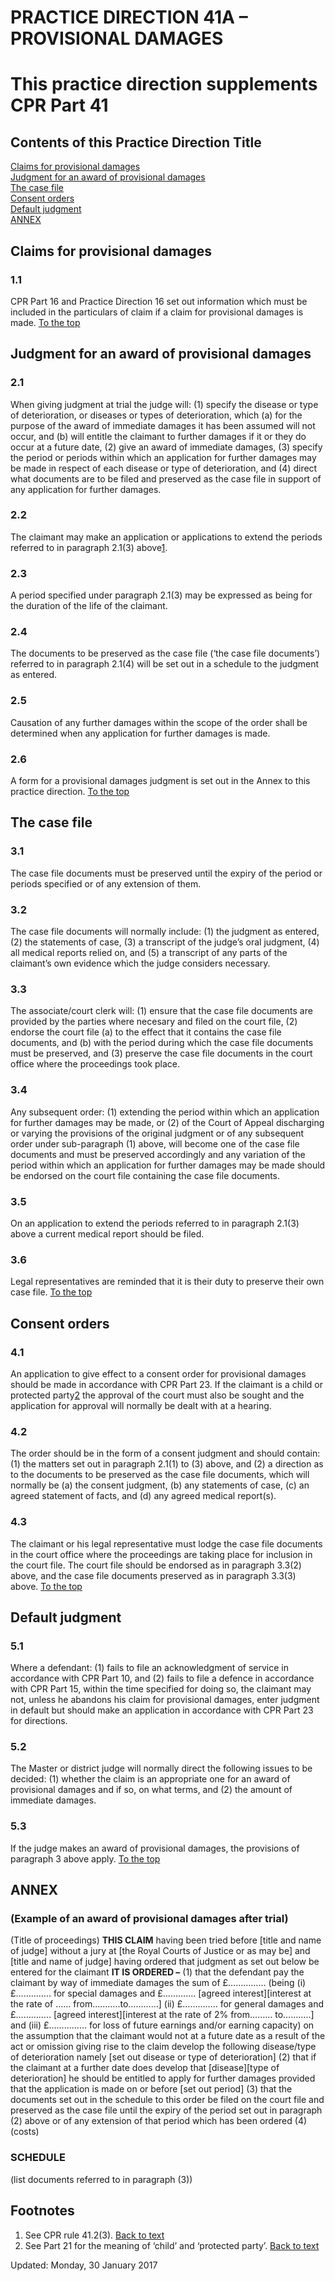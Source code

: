 # PRACTICE DIRECTION 41A – PROVISIONAL DAMAGES
[](https://www.justice.gov.uk/courts/procedure-rules/civil/rules/part41/pd_part41b)
# This practice direction supplements CPR Part 41
Contents of this Practice Direction 
Title  
---  
[Claims for provisional damages](https://www.justice.gov.uk/courts/procedure-rules/civil/rules/part41/pd_part41a#IDAMCVJC)  
[Judgment for an award of provisional damages](https://www.justice.gov.uk/courts/procedure-rules/civil/rules/part41/pd_part41a#IDAEDVJC)  
[The case file](https://www.justice.gov.uk/courts/procedure-rules/civil/rules/part41/pd_part41a#IDAVHVJC)  
[Consent orders](https://www.justice.gov.uk/courts/procedure-rules/civil/rules/part41/pd_part41a#IDAKGG2)  
[Default judgment](https://www.justice.gov.uk/courts/procedure-rules/civil/rules/part41/pd_part41a#IDA4JG2)  
[ANNEX](https://www.justice.gov.uk/courts/procedure-rules/civil/rules/part41/pd_part41a#IDAUMG2)  
## Claims for provisional damages
### 1.1
CPR Part 16 and Practice Direction 16 set out information which must be included in the particulars of claim if a claim for provisional damages is made.
[To the top](https://www.justice.gov.uk/courts/procedure-rules/civil/rules/part41/pd_part41a#top)
## Judgment for an award of provisional damages
### 2.1
When giving judgment at trial the judge will:
(1) specify the disease or type of deterioration, or diseases or types of deterioration, which
(a) for the purpose of the award of immediate damages it has been assumed will not occur, and
(b) will entitle the claimant to further damages if it or they do occur at a future date,
(2) give an award of immediate damages,
(3) specify the period or periods within which an application for further damages may be made in respect of each disease or type of deterioration, and
(4) direct what documents are to be filed and preserved as the case file in support of any application for further damages.
### 2.2
The claimant may make an application or applications to extend the periods referred to in paragraph 2.1(3) above[1](https://www.justice.gov.uk/courts/procedure-rules/civil/rules/part41/pd_part41a#f0338).
### 2.3
A period specified under paragraph 2.1(3) may be expressed as being for the duration of the life of the claimant.
### 2.4
The documents to be preserved as the case file (‘the case file documents’) referred to in paragraph 2.1(4) will be set out in a schedule to the judgment as entered.
### 2.5
Causation of any further damages within the scope of the order shall be determined when any application for further damages is made.
### 2.6
A form for a provisional damages judgment is set out in the Annex to this practice direction.
[To the top](https://www.justice.gov.uk/courts/procedure-rules/civil/rules/part41/pd_part41a#top)
## The case file
### 3.1
The case file documents must be preserved until the expiry of the period or periods specified or of any extension of them.
### 3.2
The case file documents will normally include:
(1) the judgment as entered,
(2) the statements of case,
(3) a transcript of the judge’s oral judgment,
(4) all medical reports relied on, and
(5) a transcript of any parts of the claimant’s own evidence which the judge considers necessary.
### 3.3
The associate/court clerk will:
(1) ensure that the case file documents are provided by the parties where necesary and filed on the court file,
(2) endorse the court file
(a) to the effect that it contains the case file documents, and
(b) with the period during which the case file documents must be preserved, and
(3) preserve the case file documents in the court office where the proceedings took place.
### 3.4
Any subsequent order:
(1) extending the period within which an application for further damages may be made, or
(2) of the Court of Appeal discharging or varying the provisions of the original judgment or of any subsequent order under sub-paragraph (1) above,
will become one of the case file documents and must be preserved accordingly and any variation of the period within which an application for further damages may be made should be endorsed on the court file containing the case file documents.
### 3.5
On an application to extend the periods referred to in paragraph 2.1(3) above a current medical report should be filed.
### 3.6
Legal representatives are reminded that it is their duty to preserve their own case file.
[To the top](https://www.justice.gov.uk/courts/procedure-rules/civil/rules/part41/pd_part41a#top)
## Consent orders
### 4.1
An application to give effect to a consent order for provisional damages should be made in accordance with CPR Part 23. If the claimant is a child or protected party[2](https://www.justice.gov.uk/courts/procedure-rules/civil/rules/part41/pd_part41a#f0339) the approval of the court must also be sought and the application for approval will normally be dealt with at a hearing.
### 4.2
The order should be in the form of a consent judgment and should contain:
(1) the matters set out in paragraph 2.1(1) to (3) above, and
(2) a direction as to the documents to be preserved as the case file documents, which will normally be
(a) the consent judgment,
(b) any statements of case,
(c) an agreed statement of facts, and
(d) any agreed medical report(s).
### 4.3
The claimant or his legal representative must lodge the case file documents in the court office where the proceedings are taking place for inclusion in the court file. The court file should be endorsed as in paragraph 3.3(2) above, and the case file documents preserved as in paragraph 3.3(3) above.
[To the top](https://www.justice.gov.uk/courts/procedure-rules/civil/rules/part41/pd_part41a#top)
## Default judgment
### 5.1
Where a defendant:
(1) fails to file an acknowledgment of service in accordance with CPR Part 10, and
(2) fails to file a defence in accordance with CPR Part 15,
within the time specified for doing so, the claimant may not, unless he abandons his claim for provisional damages, enter judgment in default but should make an application in accordance with CPR Part 23 for directions.
### 5.2
The Master or district judge will normally direct the following issues to be decided:
(1) whether the claim is an appropriate one for an award of provisional damages and if so, on what terms, and
(2) the amount of immediate damages.
### 5.3
If the judge makes an award of provisional damages, the provisions of paragraph 3 above apply.
[To the top](https://www.justice.gov.uk/courts/procedure-rules/civil/rules/part41/pd_part41a#top)
## ANNEX
### (Example of an award of provisional damages after trial)
(Title of proceedings)
**THIS CLAIM** having been tried before [title and name of judge] without a jury at [the Royal Courts of Justice or as may be] and [title and name of judge] having ordered that judgment as set out below be entered for the claimant
**IT IS ORDERED –**
(1) that the defendant pay the claimant by way of immediate damages the sum of £…………… (being (i) £………….. for special damages and £…………. [agreed interest][interest at the rate of …… from………..to…………] (ii) £………….. for general damages and £………….. [agreed interest][interest at the rate of 2% from……… to………..] and (iii) £…………… for loss of future earnings and/or earning capacity) on the assumption that the claimant would not at a future date as a result of the act or omission giving rise to the claim develop the following disease/type of deterioration namely [set out disease or type of deterioration]
(2) that if the claimant at a further date does develop that [disease][type of deterioration] he should be entitled to apply for further damages provided that the application is made on or before [set out period]
(3) that the documents set out in the schedule to this order be filed on the court file and preserved as the case file until the expiry of the period set out in paragraph (2) above or of any extension of that period which has been ordered
(4) (costs)
### SCHEDULE
(list documents referred to in paragraph (3))
## Footnotes
1. See CPR rule 41.2(3). [Back to text](https://www.justice.gov.uk/courts/procedure-rules/civil/rules/part41/pd_part41a#backf0338)
2. See Part 21 for the meaning of ‘child’ and ‘protected party’. [Back to text](https://www.justice.gov.uk/courts/procedure-rules/civil/rules/part41/pd_part41a#backf0339)

Updated: Monday, 30 January 2017
